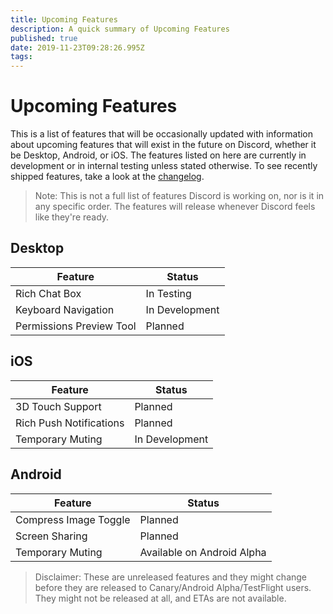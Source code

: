 ```yaml
---
title: Upcoming Features
description: A quick summary of Upcoming Features
published: true
date: 2019-11-23T09:28:26.995Z
tags: 
---
```


<!-- TITLE: Upcoming Features -->
<!-- SUBTITLE: A quick summary of Upcoming Features -->

# Upcoming Features
This is a list of features that will be occasionally updated with information about upcoming features that will exist in the future on Discord, whether it be Desktop, Android, or iOS. The features listed on here are currently in development or in internal testing unless stated otherwise. To see recently shipped features, take a look at the [changelog](/changelog).

> Note: This is not a full list of features Discord is working on, nor is it in any specific order. The features will release whenever Discord feels like they're ready.

## Desktop

| Feature |	Status |
|---------|---------|
| Rich Chat Box | In Testing |
| Keyboard Navigation | In Development |
| Permissions Preview Tool | Planned |

## iOS
| Feature | Status	|
|---------|---------|
| 3D Touch Support | Planned |
| Rich Push Notifications | Planned |
| Temporary Muting | In Development |

## Android
| Feature | Status |
|---------|--------|
| Compress Image Toggle | Planned |
| Screen Sharing | Planned |
| Temporary Muting | Available on Android Alpha |

> Disclaimer: These are unreleased features and they might change before they are released to Canary/Android Alpha/TestFlight users. They might not be released at all, and ETAs are not available.
